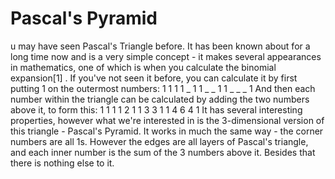 Pascal's Pyramid
=====

u may have seen Pascal's Triangle before. It has been known about for a long time now and is a very simple concept - it makes several appearances in mathematics, one of which is when you calculate the binomial expansion[1] .
If you've not seen it before, you can calculate it by first putting 1 on the outermost numbers:
1
1 1
1 _ 1
1 _ _ 1
1 _ _ _ 1
And then each number within the triangle can be calculated by adding the two numbers above it, to form this:
1
1 1
1 2 1
1 3 3 1
1 4 6 4 1
It has several interesting properties, however what we're interested in is the 3-dimensional version of this triangle - Pascal's Pyramid.
It works in much the same way - the corner numbers are all 1s. However the edges are all layers of Pascal's triangle, and each inner number is the sum of the 3 numbers above it. Besides that there is nothing else to it.
